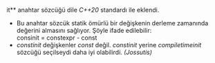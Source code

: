it** anahtar sözcüğü dile _C++20_ standardı ile eklendi.
* Bu anahtar sözcük statik ömürlü bir değişkenin derleme zamanında değerini almasını sağlıyor.
Şöyle ifade edilebilir: <br>
consinit = constexpr - const<br>
* _constinit_ değişkenler _const_ değil. _constinit_ yerine _compiletimeinit_ sözcüğü seçilseydi daha iyi olabilirdi. _(Jossutis)_
